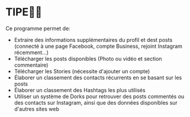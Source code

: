 # TIPE🐱‍💻
Ce programme permet de:
- Extraire des informations supplémentaires du profil et dest posts (connecté à une page Facebook, compte Business, rejoint Instagram récemment...)
- Télécharger les posts disponibles (Photo ou vidéo et section commentaire)
- Télécharger les Stories (nécessite d'ajouter un compte)
- Élaborer un classement des contacts récurrents en se basant sur les posts
- Élaborer un classement des Hashtags les plus utilisés
- Utiliser un système de Dorks pour retrouver des posts commentés ou des contacts sur Instagram, ainsi que des données disponibles sur d'autres sites web

